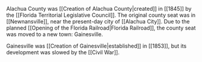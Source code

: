 Alachua County was [[Creation of Alachua County|created]] in [[1845]] by the [[Florida Territorial Legislative Council]]. The original county seat was in [[Newnansville]], near the present-day city of [[Alachua City]]. Due to the planned [[Opening of the Florida Railroad|Florida Railroad]], the county seat was moved to a new town: Gainesville. 

Gainesville was [[Creation of Gainesville|established]] in [[1853]], but its development was slowed by the [[Civil War]].


